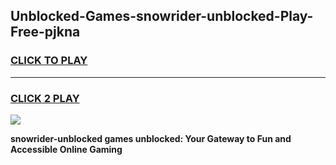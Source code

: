 
## Unblocked-Games-snowrider-unblocked-Play-Free-pjkna
<h3>
<a href="https://premium76.site?title=snowrider-unblocked&ref=23A">CLICK TO PLAY</a></h3>
<hr>

<h3>
<a href="https://premium76.site?title=snowrider-unblocked&ref=23A">CLICK 2 PLAY</a>
  
</h3>

<a href="https://premium76.site?title=snowrider-unblocked&ref=23A"><img src="https://clearcache.store/games.png"></a>


**snowrider-unblocked games unblocked: Your Gateway to Fun and Accessible Online Gaming**

